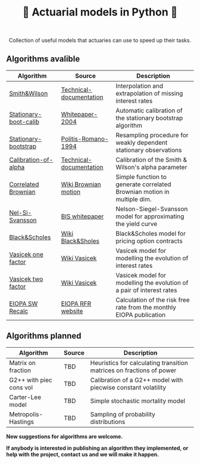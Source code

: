 <h1 align="center" style="border-botom: none">
  <b>
    🐍 Actuarial models in Python 🐍     
  </b>
</h1>

</br>

<p align="center">
  Collection of useful models that actuaries can use to speed up their tasks. 
</p>

## Algorithms avalible

| Algorithm              | Source                              | Description                                                            |
| ---------------------- | ----------------------------------- | ---------------------------------------------------------------------- |
| [Smith&Wilson]         | [Technical-documentation]           | Interpolation and extrapolation of missing interest rates              |
| [Stationary-boot-calib]| [Whitepaper-2004]                  | Automatic calibration of the stationary bootstrap algorithm            |
| [Stationary-bootstrap] | [Politis-Romano-1994]               | Resampling procedure for weakly dependent stationary observations      |
| [Calibration-of-alpha] | [Technical-documentation]           | Calibration of the Smith & Wilson's alpha parameter                    |
| [Correlated Brownian]  | [Wiki Brownian motion]              | Simple function to generate correlated Brownian motion in multiple dim.|
| [Nel-Si-Svansson]      | [BIS whitepaper]                    | Nelson-Siegel-Svansson model for approximating the yield curve         |
| [Black&Scholes]        | [Wiki Black&Sholes]                 | Black&Scholes model for pricing option contracts                       |
| [Vasicek one factor]   | [Wiki Vasicek]                      | Vasicek model for modelling the evolution of interest rates            |
| [Vasicek two factor]   | [Wiki Vasicek]                      | Vasicek model for modelling the evolution of a pair of interest rates  |
| [EIOPA SW Recalc]      | [EIOPA RFR website]                 | Calculation of the risk free rate from the monthly EIOPA publication   |

[EIOPA RFR website]: https://www.eiopa.europa.eu/tools-and-data/risk-free-interest-rate-term-structures_en
[EIOPA SW Recalc]: https://github.com/qnity/insurance_python/tree/main/EIOPA_smith_wilson_test
[Smith&Wilson]: https://github.com/qnity/insurance_python/tree/main/smith%26wilson
[Technical-documentation]: https://www.eiopa.europa.eu/sites/default/files/risk_free_interest_rate/12092019-technical_documentation.pdf
[Stationary-boot-calib]: https://github.com/qnity/insurance_python/tree/main/stationary-bootstrap-calibration
[Whitepaper-2004]: http://public.econ.duke.edu/~ap172/Politis_White_2004.pdf
[Stationary-bootstrap]: https://github.com/qnity/insurance_python/tree/main/stationary-bootstrap
[Politis-Romano-1994]: https://www.jstor.org/stable/2290993
[Calibration-of-alpha]: https://github.com/qnity/insurance_python/tree/main/bisection_alpha
[Correlated Brownian]: https://github.com/qnity/insurance_python/tree/main/correlated_brownian_motion_python
[Wiki Brownian motion]: https://en.wikipedia.org/wiki/Brownian_motion
[Nel-Si-Svansson]: https://github.com/qnity/insurance_python/tree/main/NelsonSiegelSvansson
[BIS whitepaper]: https://www.bis.org/publ/bppdf/bispap25l.pdf
[Black&Scholes]: https://github.com/qnity/insurance_python/tree/main/black%26sholes
[Wiki Black&Sholes]: https://en.wikipedia.org/wiki/Black%E2%80%93Scholes_model
[Vasicek one factor]: https://github.com/qnity/insurance_python/tree/main/vasicek_one_factor
[Wiki Vasicek]: https://en.wikipedia.org/wiki/Vasicek_model
[Vasicek two factor]: https://github.com/qnity/insurance_python/tree/main/vasicek_two_factor

## Algorithms planned

| Algorithm              | Source                              | Description                                                            |
| ---------------------- | ----------------------------------- | ---------------------------------------------------------------------- |
| Matrix on fraction     | TBD                                 | Heuristics for calculating transition matrices on fractions of power   |
| G2++ with piec cons vol| TBD                                 | Calibration of a G2++ model with piecwise constant volatility          |
| Carter-Lee model       | TBD                                 | Simple stochastic mortality model                                      |
| Metropolis-Hastings    | TBD                                 | Sampling of probability distributions                                  |

<b> New suggestions for algorithms are welcome. </b>

<b> If anybody is interested in publishing an algorithm they implemented, or help with the project, contact us and we will make it happen. </b>
